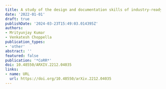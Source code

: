 ```yaml
---
title: A study of the design and documentation skills of industry-ready CS students
date: '2022-01-01'
draft: true
publishDate: '2024-03-23T15:49:03.014395Z'
authors:
- Mrityunjay Kumar
- Venkatesh Choppella
publication_types:
- 'other'
abstract: ''
featured: false
publication: '*CoRR*'
doi: 10.48550/ARXIV.2212.04035
links:
- name: URL
  url: https://doi.org/10.48550/arXiv.2212.04035
---
```



